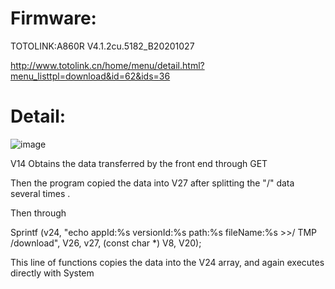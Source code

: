 # Firmware:

TOTOLINK:A860R V4.1.2cu.5182_B20201027

http://www.totolink.cn/home/menu/detail.html?menu_listtpl=download&id=62&ids=36

# Detail:

![image](https://user-images.githubusercontent.com/84966968/189269945-fb1d1a6f-9b0f-4fb8-9dff-8ec1ed976191.png)

V14 Obtains the data transferred by the front end through GET

Then the program copied the data into V27 after splitting the "/" data several times .

Then through

Sprintf (v24, "echo appId:%s versionId:%s path:%s fileName:%s >>/ TMP /download", V26, v27, (const char *) V8, V20);

This line of functions copies the data into the V24 array, and again executes directly with System
